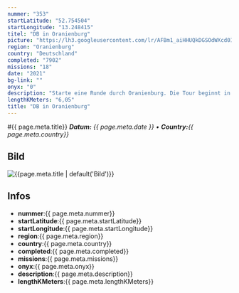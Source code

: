 ```yaml
---
nummer: "353"
startLatitude: "52.754504"
startLongitude: "13.248415"
titel: "DB in Oranienburg"
picture: "https://lh3.googleusercontent.com/lr/AFBm1_aiHHUQkDGSOdWXcd0IWki3blsCenX6kvDJ2iC_4tfD4sklVGed5fkAcqpkxjTLt-EVTZUf40w__jd9Dsd7Pex9XS1zEJK4Vl3X3M0o_UnoclUMWeoJPSeOza5GfSU2uo6Qy_b53deESNeGanMDhoumiYhwmePUX_4pRAEIDPnOolgDnkUzt8Sr7pwu955lNJmETiHkVs6_4vGKYQZAHaS3a5eQ7wWoCXty9KE5oriMRf5hdDfrhqqfLA3tjcQh2FWltHW9LcE-eZc7zct1IqmNxUGpjxnyA2vofqh4p6vTwMLlS1VHC9n1_faZdL0B8u2btGvEVrMnr1q_VLPmU97CKOGw6elmcHFtX0-0gNk8P1xwnTFqOfU55-lwfXt1kwyCQmDWNYPJEBO30OqK2NGQNrfCJbDFltoQat4lHcZDgBRBilbiieEbPDyyTNfB0Ch-7ZY2hrPXxolSnKAsxp8Rk029kWUsqM0PMs78pwIha2BcVjvAvbKg5MkQc0M99jfVTUygY5Aq56896c2DUFY8YnT-BM5gn5eyHRrF8y9c-5XWefdCJOZ9cT0XyzvLwESONYav-c95vmVBK0OWZpZDOfbKvygrrMUMZqTagFa_CySWpniD2wSUeHqgj9bTPmri5RPi0phhFsksXEf-gPhNhGgk-AWfltdtI_2OzP64-emi6ZctH7cuzM7600eC1mvVgDPcoM3OEdrxBZsEgs0blMXcqd36L4DK-n2-McLPVHtrhwNqK5g8sApDwoBst3hH5uNtH1lFT5NJihq_gZ1aSBTB-EJq13w3m67rwvLoWlR3ENRGrhvcIC8SfrGAWCe2iNyPvvStPT5fa_0tX3VksKt7ebgluB_t"
region: "Oranienburg"
country: "Deutschland"
completed: "7902"
missions: "18"
date: "2021"
bg-link: ""
onyx: "0"
description: "Starte eine Runde durch Oranienburg. Die Tour beginnt in der Bernauer Straße"
lengthKMeters: "6,05"
title: "DB in Oranienburg"
---
```


#{{ page.meta.title}}
_**Datum:** {{ page.meta.date }} • **Country:**{{ page.meta.country}}_

## Bild
![{{page.meta.title | default('Bild')}}]({{page.meta.picture}})

## Infos
- **nummer**:{{ page.meta.nummer}}
- **startLatitude**:{{ page.meta.startLatitude}}
- **startLongitude**:{{ page.meta.startLongitude}}
- **region**:{{ page.meta.region}}
- **country**:{{ page.meta.country}}
- **completed**:{{ page.meta.completed}}
- **missions**:{{ page.meta.missions}}
- **onyx**:{{ page.meta.onyx}}
- **description**:{{ page.meta.description}}
- **lengthKMeters**:{{ page.meta.lengthKMeters}}

